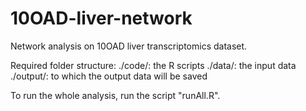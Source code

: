 10OAD-liver-network
===================

Network analysis on 10OAD liver transcriptomics dataset.

Required folder structure:
./code/: the R scripts
./data/: the input data
./output/: to which the output data will be saved

To run the whole analysis, run the script "runAll.R".
